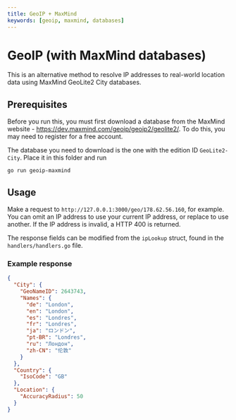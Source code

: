 ```yaml
---
title: GeoIP + MaxMind
keywords: [geoip, maxmind, databases]
---
```


# GeoIP (with MaxMind databases)

This is an alternative method to resolve IP addresses to real-world location data using MaxMind GeoLite2 City databases.

## Prerequisites
Before you run this, you must first download a database from the MaxMind website - https://dev.maxmind.com/geoip/geoip2/geolite2/. To do this, you may need to register for a free account.

The database you need to download is the one with the edition ID `GeoLite2-City`. Place it in this folder and run

```
go run geoip-maxmind
```

## Usage
Make a request to `http://127.0.0.1:3000/geo/178.62.56.160`, for example. You can omit an IP address to use your current IP address, or replace to use another. If the IP address is invalid, a HTTP 400 is returned.

The response fields can be modified from the `ipLookup` struct, found in the `handlers/handlers.go` file.

### Example response

```json
{
  "City": {
    "GeoNameID": 2643743,
    "Names": {
      "de": "London",
      "en": "London",
      "es": "Londres",
      "fr": "Londres",
      "ja": "ロンドン",
      "pt-BR": "Londres",
      "ru": "Лондон",
      "zh-CN": "伦敦"
    }
  },
  "Country": {
    "IsoCode": "GB"
  },
  "Location": {
    "AccuracyRadius": 50
  }
}
```
